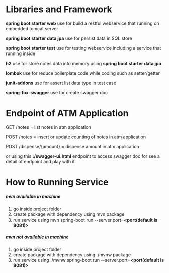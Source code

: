 # Libraries and Framework
**spring boot starter web** use for build a restful webservice that running on embedded tomcat server

**spring boot starter data jpa** use for persist data in SQL store

**spring boot starter test** use for testing webservice including a service that running inside

**h2** use for store notes data into memory using **spring boot starter data jpa**

**lombok** use for reduce boilerplate code while coding such as setter/getter

**junit-addons** use for assert list data type in test case

**spring-fox-swagger** use for create swagger doc

# Endpoint of ATM Application
GET /notes = list notes in atm application

POST /notes = insert or update counting of notes in atm application

POST /dispense/{amount} = dispense amount in atm application

or using this **<IP>:<PORT>/swagger-ui.html** endpoint to access swagger doc for see a detail of endpoint and play with it

# How to Running Service

##### mvn available in machine
1. go inside project folder
2. create package with dependency using mvn package
3. run service using mvn spring-boot run --server.port=**<port(default is 8081)>**

##### mvn not available in machine
1. go inside project folder
2. create package with dependency using ./mvnw package
3. run service using ./mvnw spring-boot run --server.port=**<port(default is 8081)>**